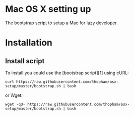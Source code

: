 Mac OS X setting up
=========

The bootstrap script to setup a Mac for lazy developer.

# Installation

## Install script

To install you could use the [bootstrap script][1] using cURL:

    curl https://raw.githubusercontent.com/thopham/osx-setup/master/bootstrap.sh | bash

or Wget:
    
    wget -qO- https://raw.githubusercontent.com/thopham/osx-setup/master/bootstrap.sh | bash

   
